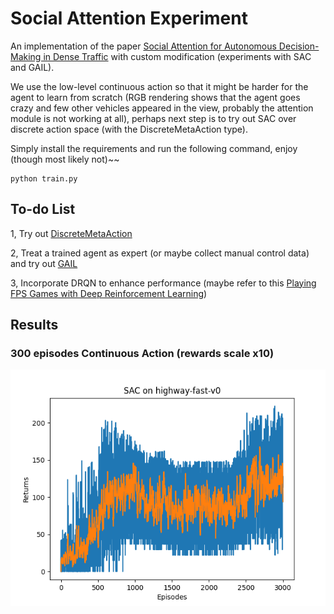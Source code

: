 # Social Attention Experiment

An implementation of the paper [Social Attention for Autonomous Decision-Making in Dense Traffic](https://arxiv.org/pdf/1911.12250.pdf) with custom modification (experiments with SAC and GAIL).

We use the low-level continuous action so that it might be harder for the agent to learn from scratch (RGB rendering shows that the agent goes crazy and few other vehicles appeared in the view, probably the attention module is not working at all), perhaps next step is to try out SAC over discrete action space (with the DiscreteMetaAction type).

Simply install the requirements and run the following command, enjoy (though most likely not)~~ 

```
python train.py
```

## To-do List

1, Try out [DiscreteMetaAction](http://highway-env.farama.org/actions/#discrete-meta-actions)

2, Treat a trained agent as expert (or maybe collect manual control data) and try out [GAIL](https://arxiv.org/pdf/1606.03476.pdf) 

3, Incorporate DRQN to enhance performance (maybe refer to this [Playing FPS Games with Deep Reinforcement Learning](https://arxiv.org/pdf/1609.05521.pdf))

## Results

### 300 episodes Continuous Action (rewards scale x10)

![image](./result01.png)


